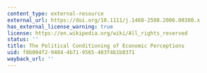 ```yaml
---
content_type: external-resource
external_url: https://doi.org/10.1111/j.1468-2508.2006.00380.x
has_external_license_warning: true
license: https://en.wikipedia.org/wiki/All_rights_reserved
status: ''
title: The Political Conditioning of Economic Perceptions
uid: f8b004f2-9404-4b71-9565-483f4b1b0371
wayback_url: ''
---
```

